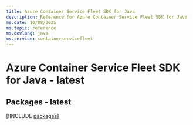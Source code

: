 ```yaml
---
title: Azure Container Service Fleet SDK for Java
description: Reference for Azure Container Service Fleet SDK for Java
ms.date: 10/08/2025
ms.topic: reference
ms.devlang: java
ms.service: containerservicefleet
---
```

# Azure Container Service Fleet SDK for Java - latest
## Packages - latest
[!INCLUDE [packages](container-service-fleet-index.md)]